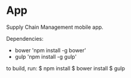 App
=============================

Supply Chain Management mobile app.

Dependencies:
- bower 'npm install -g bower'
- gulp 'npm install -g gulp'

to build, run:
$ npm install
$ bower install
$ gulp